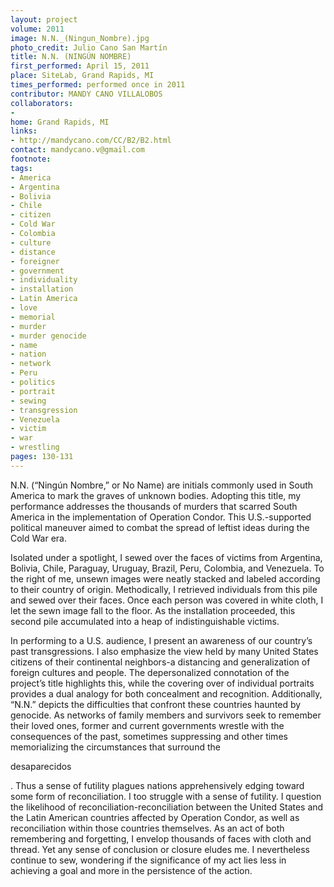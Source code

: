 ```yaml
---
layout: project
volume: 2011
image: N.N._(Ningun_Nombre).jpg
photo_credit: Julio Cano San Martín
title: N.N. (NINGÚN NOMBRE)
first_performed: April 15, 2011
place: SiteLab, Grand Rapids, MI
times_performed: performed once in 2011
contributor: MANDY CANO VILLALOBOS
collaborators:
- 
home: Grand Rapids, MI
links:
- http://mandycano.com/CC/B2/B2.html
contact: mandycano.v@gmail.com
footnote: 
tags:
- America
- Argentina
- Bolivia
- Chile
- citizen
- Cold War
- Colombia
- culture
- distance
- foreigner
- government
- individuality
- installation
- Latin America
- love
- memorial
- murder
- murder genocide
- name
- nation
- network
- Peru
- politics
- portrait
- sewing
- transgression
- Venezuela
- victim
- war
- wrestling
pages: 130-131
---
```


N.N. (“Ningún Nombre,” or No Name) are initials commonly used in South America to mark the graves of unknown bodies. Adopting this title, my performance addresses the thousands of murders that scarred South America in the implementation of Operation Condor. This U.S.-supported political maneuver aimed to combat the spread of leftist ideas during the Cold War era. 

Isolated under a spotlight, I sewed over the faces of victims from Argentina, Bolivia, Chile, Paraguay, Uruguay, Brazil, Peru, Colombia, and Venezuela. To the right of me, unsewn images were neatly stacked and labeled according to their country of origin. Methodically, I retrieved individuals from this pile and sewed over their faces. Once each person was covered in white cloth, I let the sewn image fall to the floor. As the installation proceeded, this second pile accumulated into a heap of indistinguishable victims. 

In performing to a U.S. audience, I present an awareness of our country’s past transgressions. I also emphasize the view held by many United States citizens of their continental neighbors-a distancing and generalization of foreign cultures and people. The depersonalized connotation of the project’s title highlights this, while the covering over of individual portraits provides a dual analogy for both concealment and recognition. Additionally, “N.N.” depicts the difficulties that confront these countries haunted by genocide. As networks of family members and survivors seek to remember their loved ones, former and current governments wrestle with the consequences of the past, sometimes suppressing and other times memorializing the circumstances that surround the 

desaparecidos

. Thus a sense of futility plagues nations apprehensively edging toward some form of reconciliation. I too struggle with a sense of futility. I question the likelihood of reconciliation-reconciliation between the United States and the Latin American countries affected by Operation Condor, as well as reconciliation within those countries themselves. As an act of both remembering and forgetting, I envelop thousands of faces with cloth and thread. Yet any sense of conclusion or closure eludes me. I nevertheless continue to sew, wondering if the significance of my act lies less in achieving a goal and more in the persistence of the action.
